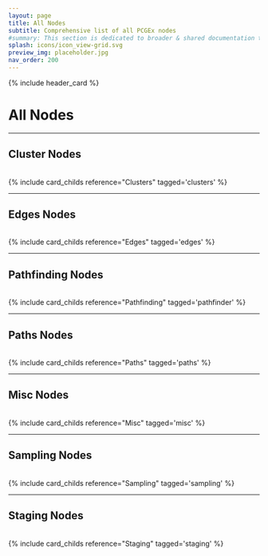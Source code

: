 ```yaml
---
layout: page
title: All Nodes
subtitle: Comprehensive list of all PCGEx nodes
#summary: This section is dedicated to broader & shared documentation topics. Node specifics can be found on the dedicated node page.
splash: icons/icon_view-grid.svg
preview_img: placeholder.jpg
nav_order: 200
---
```


{% include header_card %}

# All Nodes

---
## Cluster Nodes
<br>
{% include card_childs reference="Clusters" tagged='clusters' %}

---
## Edges Nodes
<br>
{% include card_childs reference="Edges" tagged='edges' %}

---
## Pathfinding Nodes
<br>
{% include card_childs reference="Pathfinding" tagged='pathfinder' %}

---
## Paths Nodes
<br>
{% include card_childs reference="Paths" tagged='paths' %}

---
## Misc Nodes
<br>
{% include card_childs reference="Misc" tagged='misc' %}

---
## Sampling Nodes
<br>
{% include card_childs reference="Sampling" tagged='sampling' %}

---
## Staging Nodes
<br>
{% include card_childs reference="Staging" tagged='staging' %}